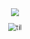 <div id="header" align="center">
  
  <img src="[![image](https://github.com/user-attachments/assets/d42edd4e-4e93-4d40-8956-4c8fdc75ef22))"/>
  
</div>

<div align="center">
  
![til]([https://github.com/user-attachments/assets/124d6daf-6b28-44b3-848e-c905a7e0a109](https://itunes.apple.com/app/apple-store/id917932200?pt=39040802&ct=Media1GIFV2&mt=8))

</div>
